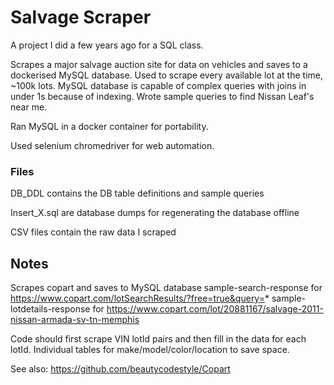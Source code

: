 # Salvage Scraper

A project I did a few years ago for a SQL class. 

Scrapes a major salvage auction site for data on vehicles and saves to a dockerised MySQL database. Used to scrape every available lot at the time, ~100k lots. MySQL database is capable of complex queries with joins in under 1s because of indexing. Wrote sample queries to find Nissan Leaf's near me. 

Ran MySQL in a docker container for portability.

Used selenium chromedriver for web automation.

### Files

DB_DDL contains the DB table definitions and sample queries

Insert_X.sql are database dumps for regenerating the database offline

CSV files contain the raw data I scraped

## Notes

Scrapes copart and saves to MySQL database
sample-search-response for https://www.copart.com/lotSearchResults/?free=true&query=*
sample-lotdetails-response for https://www.copart.com/lot/20881167/salvage-2011-nissan-armada-sv-tn-memphis

Code should first scrape VIN lotId pairs and then fill in the data for each lotId. Individual tables for make/model/color/location to save space.

See also: https://github.com/beautycodestyle/Copart
